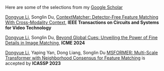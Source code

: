 Here are some of the selections from my [Google Scholar](https://scholar.google.com.hk/citations?user=xV3gdyAAAAAJ&hl=zh-CN)

<u>Dongyue Li</u>, Songlin Du, [ContextMatcher: Detector-Free Feature Matching With Cross-Modality Context](https://ieeexplore.ieee.org/document/10485434), **IEEE Transactions on Circuits and Systems for Video Technology** 

<u>Dongyue Li</u>, Songlin Du, [Beyond Global Cues: Unveiling the Power of Fine Details in Image Matching](https://ieeexplore.ieee.org/document/10687772), **ICME 2024** 

<u>Dongyue Li</u>, Yaping Yan, Dong Liang, Songlin Du [MSFORMER: Multi-Scale Transformer with Neighborhood Consensus for Feature Matching](https://ieeexplore.ieee.org/document/10095240) is accepted by **ICASSP 2023**
